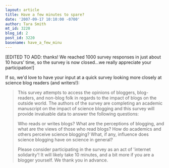 ```yaml
---
layout: article
title: Have a few minutes to spare?
date: '2007-09-17 10:10:00 -0700'
author: Tara Smith
mt_id: 3220
blog_id: 2
post_id: 3220
basename: have_a_few_minu
---
```

\[EDITED TO ADD:  thanks! We reached 1000 survey responses in just about 10 hours' time, so the survey is now closed...we really appreciate your participation!\]

If so, we'd love to have your input at a quick survey looking more closely at science blog readers (and writers!):

> This survey attempts to access the opinions of bloggers, blog-readers, and non-blog folk in regards to the impact of blogs on the outside world. The authors of the survey are completing an academic manuscript on the impact of science blogging and this survey will provide invaluable data to answer the following questions:
> 
> Who reads or writes blogs?
> What are the perceptions of blogging, and what are the views of those who read blogs?
> How do academics and others perceive science blogging?
> What, if any, influence does science blogging have on science in general?
> 
> Please consider participating in the survey as an act of 'internet solidarity'! It will likely take 10 minutes, and a bit more if you are a blogger yourself. We thank you in advance.
